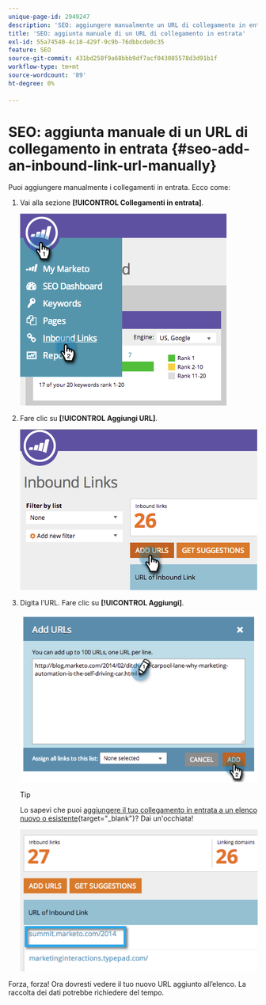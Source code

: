 ```yaml
---
unique-page-id: 2949247
description: 'SEO: aggiungere manualmente un URL di collegamento in entrata - Documentazione di Marketo - Documentazione del prodotto'
title: 'SEO: aggiunta manuale di un URL di collegamento in entrata'
exl-id: 55a74540-4c18-429f-9c9b-76dbbcde0c35
feature: SEO
source-git-commit: 431bd258f9a68bbb9df7acf043085578d3d91b1f
workflow-type: tm+mt
source-wordcount: '89'
ht-degree: 0%

---
```


# SEO: aggiunta manuale di un URL di collegamento in entrata {#seo-add-an-inbound-link-url-manually}

Puoi aggiungere manualmente i collegamenti in entrata. Ecco come:

1. Vai alla sezione **[!UICONTROL Collegamenti in entrata]**.

   ![](assets/image2014-9-18-13-3a40-3a3.png)

1. Fare clic su **[!UICONTROL Aggiungi URL]**.

   ![](assets/image2014-9-18-13-3a40-3a8.png)

1. Digita l’URL. Fare clic su **[!UICONTROL Aggiungi]**.

   ![](assets/image2014-9-18-13-3a40-3a32.png)

   >[!TIP]
   >
   >Lo sapevi che puoi [aggiungere il tuo collegamento in entrata a un elenco nuovo o esistente](/help/marketo/product-docs/additional-apps/seo/understanding-seo/seo-managing-lists.md){target="_blank"}? Dai un&#39;occhiata!

   ![](assets/image2014-9-18-13-3a41-3a14.png)

Forza, forza! Ora dovresti vedere il tuo nuovo URL aggiunto all’elenco. La raccolta dei dati potrebbe richiedere del tempo.
